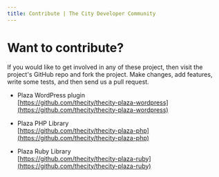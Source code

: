 ```yaml
---
title: Contribute | The City Developer Community
---
```


# Want to contribute?

If you would like to get involved in any of these project, then visit the project's GitHub repo and fork the project.  Make changes, add features, write some tests, and then send us a pull request.  


* Plaza WordPress plugin  
[https://github.com/thecity/thecity-plaza-wordpress](https://github.com/thecity/thecity-plaza-wordpress)


* Plaza PHP Library  
[https://github.com/thecity/thecity-plaza-php](https://github.com/thecity/thecity-plaza-php)


* Plaza Ruby Library  
[https://github.com/thecity/thecity-plaza-ruby](https://github.com/thecity/thecity-plaza-ruby)